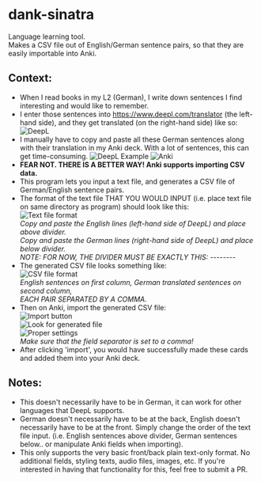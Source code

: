 # dank-sinatra
Language learning tool. \
Makes a CSV file out of English/German sentence pairs, so that they are easily importable into Anki. 

## Context:
- When I read books in my L2 (German), I write down sentences I find interesting and would like to remember.
- I enter those sentences into https://www.deepl.com/translator (the left-hand side), and they get translated (on the right-hand side) like so:
![DeepL](https://imgur.com/1pxtNbH.png)
- I manually have to copy and paste all these German sentences along with their translation in my Anki deck. 
With a lot of sentences, this can get time-consuming.
![DeepL Example](https://imgur.com/xV20CKF.png) 
![Anki](https://imgur.com/RJzEKET.png)
- **FEAR NOT. THERE IS A BETTER WAY! Anki supports importing CSV data.**
- This program lets you input a text file, and generates a CSV file of German/English sentence pairs.
- The format of the text file THAT YOU WOULD INPUT (i.e. place text file on same directory as program) should look like this: \
![Text file format](https://imgur.com/Rc7fSL5.png) \
_Copy and paste the English lines (left-hand side of DeepL) and place above divider._ \
_Copy and paste the German lines (right-hand side of DeepL) and place below divider._ \
_NOTE: FOR NOW, THE DIVIDER MUST BE EXACTLY THIS: --------_
- The generated CSV file looks something like: \
![CSV file format](https://imgur.com/ALWnUlc.png) \
_English sentences on first column,_
_German translated sentences on second column,_ \
_EACH PAIR SEPARATED BY A COMMA._
- Then on Anki, import the generated CSV file: \
![Import button](https://imgur.com/ldFOSGJ.png) \
![Look for generated file](https://imgur.com/VxH1e6P.png) \
![Proper settings](https://imgur.com/W4xvC9s.png) \
_Make sure that the field separator is set to a comma!_
- After clicking 'import', you would have successfully made these cards and added them into your Anki deck.

## Notes:
- This doesn't necessarily have to be in German, it can work for other languages that DeepL supports. 
- German doesn't necessarily have to be at the back, English doesn't necessarily have to be at the front. 
Simply change the order of the text file input. (i.e. English sentences above divider, German sentences below.. or manipulate Anki fields when importing).
- This only supports the very basic front/back plain text-only format. No additional fields, styling texts, audio files, images, etc. If
you're interested in having that functionality for this, feel free to submit a PR.
